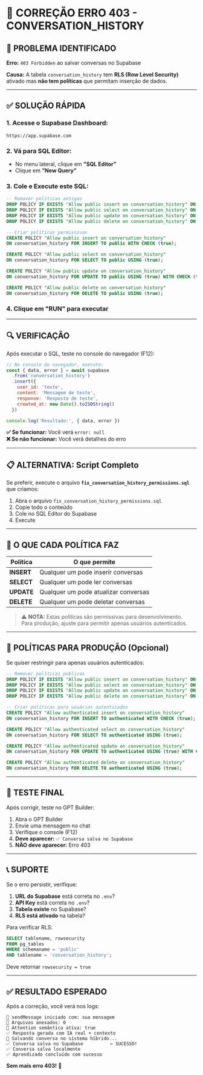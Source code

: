 # 🔧 CORREÇÃO ERRO 403 - CONVERSATION_HISTORY

## 🚨 PROBLEMA IDENTIFICADO

**Erro:** `403 Forbidden` ao salvar conversas no Supabase

**Causa:** A tabela `conversation_history` tem **RLS (Row Level Security)** ativado mas **não tem políticas** que permitam inserção de dados.

---

## ✅ SOLUÇÃO RÁPIDA

### **1. Acesse o Supabase Dashboard:**
```
https://app.supabase.com
```

### **2. Vá para SQL Editor:**
- No menu lateral, clique em **"SQL Editor"**
- Clique em **"New Query"**

### **3. Cole e Execute este SQL:**

```sql
-- Remover políticas antigas
DROP POLICY IF EXISTS "Allow public insert on conversation_history" ON conversation_history;
DROP POLICY IF EXISTS "Allow public select on conversation_history" ON conversation_history;
DROP POLICY IF EXISTS "Allow public update on conversation_history" ON conversation_history;
DROP POLICY IF EXISTS "Allow public delete on conversation_history" ON conversation_history;

-- Criar políticas permissivas
CREATE POLICY "Allow public insert on conversation_history"
ON conversation_history FOR INSERT TO public WITH CHECK (true);

CREATE POLICY "Allow public select on conversation_history"
ON conversation_history FOR SELECT TO public USING (true);

CREATE POLICY "Allow public update on conversation_history"
ON conversation_history FOR UPDATE TO public USING (true) WITH CHECK (true);

CREATE POLICY "Allow public delete on conversation_history"
ON conversation_history FOR DELETE TO public USING (true);
```

### **4. Clique em "RUN" para executar**

---

## 🔍 VERIFICAÇÃO

Após executar o SQL, teste no console do navegador (F12):

```javascript
// No console do navegador, execute:
const { data, error } = await supabase
  .from('conversation_history')
  .insert({
    user_id: 'teste',
    content: 'Mensagem de teste',
    response: 'Resposta de teste',
    created_at: new Date().toISOString()
  })

console.log('Resultado:', { data, error })
```

**✅ Se funcionar:** Você verá `error: null`  
**❌ Se não funcionar:** Você verá detalhes do erro

---

## 📋 ALTERNATIVA: Script Completo

Se preferir, execute o arquivo **`fix_conversation_history_permissions.sql`** que criamos:

1. Abra o arquivo `fix_conversation_history_permissions.sql`
2. Copie todo o conteúdo
3. Cole no SQL Editor do Supabase
4. Execute

---

## 🎯 O QUE CADA POLÍTICA FAZ

| Política | O que permite |
|----------|---------------|
| **INSERT** | Qualquer um pode inserir conversas |
| **SELECT** | Qualquer um pode ler conversas |
| **UPDATE** | Qualquer um pode atualizar conversas |
| **DELETE** | Qualquer um pode deletar conversas |

> ⚠️ **NOTA:** Estas políticas são permissivas para desenvolvimento.  
> Para produção, ajuste para permitir apenas usuários autenticados.

---

## 🔐 POLÍTICAS PARA PRODUÇÃO (Opcional)

Se quiser restringir para apenas usuários autenticados:

```sql
-- Remover políticas públicas
DROP POLICY IF EXISTS "Allow public insert on conversation_history" ON conversation_history;
DROP POLICY IF EXISTS "Allow public select on conversation_history" ON conversation_history;
DROP POLICY IF EXISTS "Allow public update on conversation_history" ON conversation_history;
DROP POLICY IF EXISTS "Allow public delete on conversation_history" ON conversation_history;

-- Criar políticas para usuários autenticados
CREATE POLICY "Allow authenticated insert on conversation_history"
ON conversation_history FOR INSERT TO authenticated WITH CHECK (true);

CREATE POLICY "Allow authenticated select on conversation_history"
ON conversation_history FOR SELECT TO authenticated USING (true);

CREATE POLICY "Allow authenticated update on conversation_history"
ON conversation_history FOR UPDATE TO authenticated USING (true) WITH CHECK (true);

CREATE POLICY "Allow authenticated delete on conversation_history"
ON conversation_history FOR DELETE TO authenticated USING (true);
```

---

## 🧪 TESTE FINAL

Após corrigir, teste no GPT Builder:

1. Abra o GPT Builder
2. Envie uma mensagem no chat
3. Verifique o console (F12)
4. **Deve aparecer:** `✅ Conversa salva no Supabase`
5. **NÃO deve aparecer:** Erro 403

---

## 📞 SUPORTE

Se o erro persistir, verifique:

1. **URL do Supabase** está correta no `.env`?
2. **API Key** está correta no `.env`?
3. **Tabela existe** no Supabase?
4. **RLS está ativado** na tabela?

Para verificar RLS:
```sql
SELECT tablename, rowsecurity 
FROM pg_tables 
WHERE schemaname = 'public' 
AND tablename = 'conversation_history';
```

Deve retornar `rowsecurity = true`

---

## ✅ RESULTADO ESPERADO

Após a correção, você verá nos logs:

```
🚀 sendMessage iniciado com: sua mensagem
📁 Arquivos anexados: 0
🧠 Attention semântica ativa: true
✅ Resposta gerada com IA real + contexto
💾 Salvando conversa no sistema híbrido...
✅ Conversa salva no Supabase          ← SUCESSO!
✅ Conversa salva localmente
✅ Aprendizado concluído com sucesso
```

**Sem mais erro 403!** 🎉

